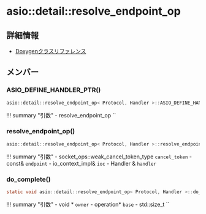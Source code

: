 # asio::detail::resolve_endpoint_op



## 詳細情報

- [Doxygenクラスリファレンス](https://lang-ship.com/reference/ESP32/latest/classasio_1_1detail_1_1resolve__endpoint__op.html)

## メンバー





### ASIO_DEFINE_HANDLER_PTR()



```c
asio::detail::resolve_endpoint_op< Protocol, Handler >::ASIO_DEFINE_HANDLER_PTR(resolve_endpoint_op)
```

!!! summary "引数"
	- resolve_endpoint_op `` 



### resolve_endpoint_op()



```c
asio::detail::resolve_endpoint_op< Protocol, Handler >::resolve_endpoint_op(socket_ops::weak_cancel_token_type cancel_token, const endpoint_type &endpoint, io_context_impl &ioc, Handler &handler)
```

!!! summary "引数"
	- socket_ops::weak_cancel_token_type `cancel_token` 
	- const& `endpoint` 
	- io_context_impl& `ioc` 
	- Handler & `handler` 



### do_complete()



```c
static void asio::detail::resolve_endpoint_op< Protocol, Handler >::do_complete(void *owner, operation *base, const asio::error_code &, std::size_t)
```

!!! summary "引数"
	- void * `owner` 
	- operation* `base` 
	- std::size_t `` 




